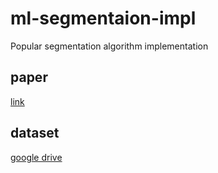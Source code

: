 # ml-segmentaion-impl
Popular segmentation algorithm implementation

## paper
[link](https://drive.google.com/drive/folders/1fxaYZInBp4g5IqCHCi0jAxvWJlbirQhh)
## dataset
[google drive](https://drive.usercontent.google.com/download?id=1nG-ra6BPAZSTsdYCvedzCo-JLD7jdH71&export=download&authuser=0)
